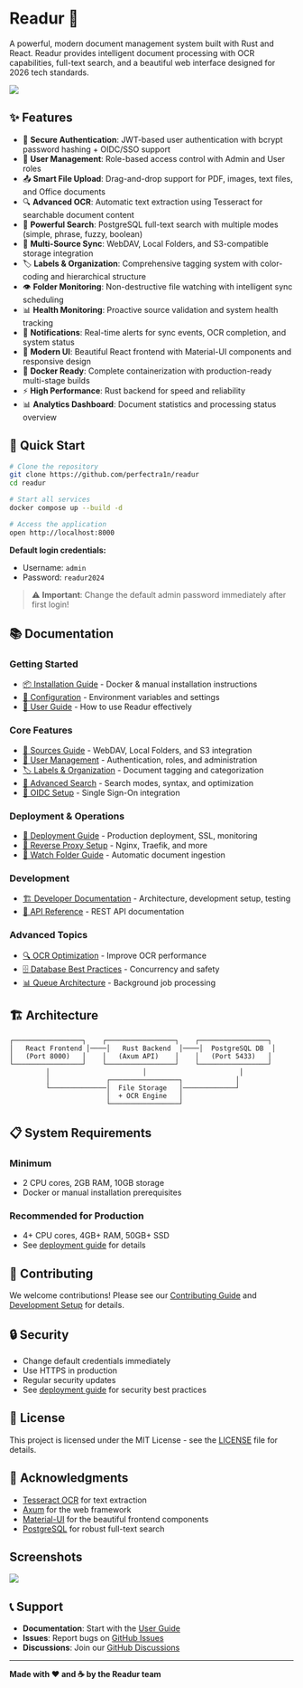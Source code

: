 # Readur 📄

A powerful, modern document management system built with Rust and React. Readur provides intelligent document processing with OCR capabilities, full-text search, and a beautiful web interface designed for 2026 tech standards.

![](./docs/images/readur_dashboard.png)


## ✨ Features

- 🔐 **Secure Authentication**: JWT-based user authentication with bcrypt password hashing + OIDC/SSO support
- 👥 **User Management**: Role-based access control with Admin and User roles
- 📤 **Smart File Upload**: Drag-and-drop support for PDF, images, text files, and Office documents
- 🔍 **Advanced OCR**: Automatic text extraction using Tesseract for searchable document content
- 🔎 **Powerful Search**: PostgreSQL full-text search with multiple modes (simple, phrase, fuzzy, boolean)
- 🔗 **Multi-Source Sync**: WebDAV, Local Folders, and S3-compatible storage integration
- 🏷️ **Labels & Organization**: Comprehensive tagging system with color-coding and hierarchical structure
- 👁️ **Folder Monitoring**: Non-destructive file watching with intelligent sync scheduling
- 📊 **Health Monitoring**: Proactive source validation and system health tracking
- 🔔 **Notifications**: Real-time alerts for sync events, OCR completion, and system status
- 🎨 **Modern UI**: Beautiful React frontend with Material-UI components and responsive design
- 🐳 **Docker Ready**: Complete containerization with production-ready multi-stage builds
- ⚡ **High Performance**: Rust backend for speed and reliability
- 📊 **Analytics Dashboard**: Document statistics and processing status overview

## 🚀 Quick Start

```bash
# Clone the repository
git clone https://github.com/perfectra1n/readur
cd readur

# Start all services
docker compose up --build -d

# Access the application
open http://localhost:8000
```

**Default login credentials:**
- Username: `admin`
- Password: `readur2024`

> ⚠️ **Important**: Change the default admin password immediately after first login!

## 📚 Documentation

### Getting Started
- [📦 Installation Guide](docs/installation.md) - Docker & manual installation instructions
- [🔧 Configuration](docs/configuration.md) - Environment variables and settings
- [📖 User Guide](docs/user-guide.md) - How to use Readur effectively

### Core Features
- [🔗 Sources Guide](docs/sources-guide.md) - WebDAV, Local Folders, and S3 integration
- [👥 User Management](docs/user-management-guide.md) - Authentication, roles, and administration
- [🏷️ Labels & Organization](docs/labels-and-organization.md) - Document tagging and categorization
- [🔎 Advanced Search](docs/advanced-search.md) - Search modes, syntax, and optimization
- [🔐 OIDC Setup](docs/oidc-setup.md) - Single Sign-On integration

### Deployment & Operations
- [🚀 Deployment Guide](docs/deployment.md) - Production deployment, SSL, monitoring
- [🔄 Reverse Proxy Setup](docs/REVERSE_PROXY.md) - Nginx, Traefik, and more
- [📁 Watch Folder Guide](docs/WATCH_FOLDER.md) - Automatic document ingestion

### Development
- [🏗️ Developer Documentation](docs/dev/) - Architecture, development setup, testing
- [🔌 API Reference](docs/api-reference.md) - REST API documentation

### Advanced Topics
- [🔍 OCR Optimization](docs/dev/OCR_OPTIMIZATION_GUIDE.md) - Improve OCR performance
- [🗄️ Database Best Practices](docs/dev/DATABASE_GUARDRAILS.md) - Concurrency and safety
- [📊 Queue Architecture](docs/dev/QUEUE_IMPROVEMENTS.md) - Background job processing

## 🏗️ Architecture

```
┌─────────────────┐    ┌─────────────────┐    ┌─────────────────┐
│   React Frontend │────│   Rust Backend  │────│  PostgreSQL DB  │
│   (Port 8000)   │    │   (Axum API)    │    │   (Port 5433)   │
└─────────────────┘    └─────────────────┘    └─────────────────┘
         │                       │                       │
         │              ┌─────────────────┐             │
         └──────────────│  File Storage   │─────────────┘
                        │  + OCR Engine   │
                        └─────────────────┘
```

## 📋 System Requirements

### Minimum
- 2 CPU cores, 2GB RAM, 10GB storage
- Docker or manual installation prerequisites

### Recommended for Production
- 4+ CPU cores, 4GB+ RAM, 50GB+ SSD
- See [deployment guide](docs/deployment.md) for details

## 🤝 Contributing

We welcome contributions! Please see our [Contributing Guide](CONTRIBUTING.md) and [Development Setup](docs/dev/development.md) for details.

## 🔒 Security

- Change default credentials immediately
- Use HTTPS in production
- Regular security updates
- See [deployment guide](docs/deployment.md#security-considerations) for security best practices

## 📝 License

This project is licensed under the MIT License - see the [LICENSE](LICENSE) file for details.

## 🙏 Acknowledgments

- [Tesseract OCR](https://github.com/tesseract-ocr/tesseract) for text extraction
- [Axum](https://github.com/tokio-rs/axum) for the web framework
- [Material-UI](https://mui.com/) for the beautiful frontend components
- [PostgreSQL](https://www.postgresql.org/) for robust full-text search

## Screenshots

![](./docs/images/readur_search.png)

## 📞 Support

- **Documentation**: Start with the [User Guide](docs/user-guide.md)
- **Issues**: Report bugs on [GitHub Issues](https://github.com/perfectra1n/readur/issues)
- **Discussions**: Join our [GitHub Discussions](https://github.com/perfectra1n/readur/discussions)

---

**Made with ❤️ and ☕ by the Readur team**